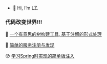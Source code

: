 - 👋 Hi, I’m LZ.


### 代码改变世界!!!


&#x1F332; [一个有意思的树构建工具, 基于注解的形式处理](https://github.com/liCells/treeBuilder)

&#x1F388; [简单的服务注册与发现](https://github.com/liCells/server-client-demo)

&#x1F62F; [学习Spring时实现的简单版注入](https://github.com/liCells/spring-learn)
